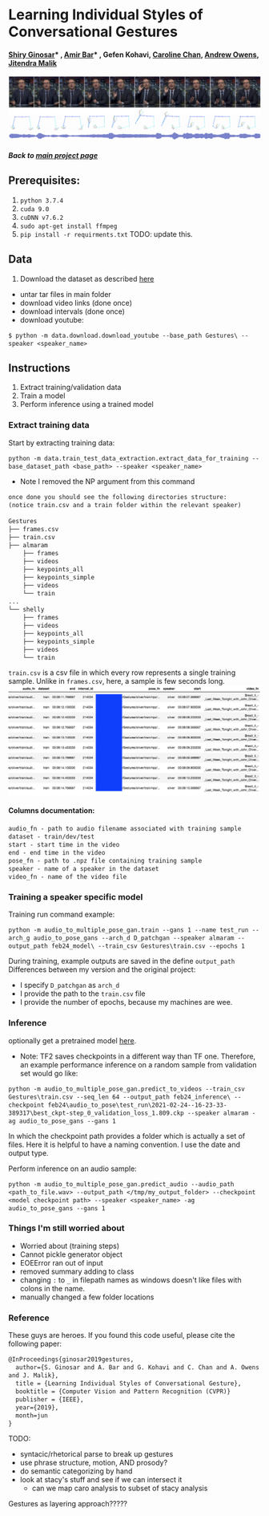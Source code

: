 # Learning Individual Styles of Conversational Gestures
#### [Shiry Ginosar](http://people.eecs.berkeley.edu/~shiry)* , [Amir Bar](http://amirbar.net)* , Gefen Kohavi, [Caroline Chan](https://www.csail.mit.edu/person/caroline-chan), [Andrew Owens](http://andrewowens.com/), [Jitendra Malik](https://people.eecs.berkeley.edu/~malik/)
![alt text](data/teaser_gan_oliver_041.png "")
##### Back to [main project page](https://people.eecs.berkeley.edu/~shiry/projects/speech2gesture/index.html)

## Prerequisites:
1. `python 3.7.4`
2. `cuda 9.0`
3. `cuDNN v7.6.2`
4. `sudo apt-get install ffmpeg`
5. `pip install -r requirments.txt`
TODO: update this. 

## Data
1. Download the dataset as described [here](data/dataset.md)
- untar tar files in main folder 
- download video links (done once)
- download intervals (done once)
- download youtube: 
```
$ python -m data.download.download_youtube --base_path Gestures\ --speaker <speaker_name>
```

## Instructions
1. Extract training/validation data
2. Train a model
3. Perform inference using a trained model


### Extract training data
Start by extracting training data:
```
python -m data.train_test_data_extraction.extract_data_for_training --base_dataset_path <base_path> --speaker <speaker_name>
```
* Note I removed the NP argument from this command

```
once done you should see the following directories structure:
(notice train.csv and a train folder within the relevant speaker)

Gestures
├── frames.csv
├── train.csv
├── almaram
    ├── frames
    ├── videos
    ├── keypoints_all
    ├── keypoints_simple
    ├── videos
    └── train
...
└── shelly
    ├── frames
    ├── videos
    ├── keypoints_all
    ├── keypoints_simple
    ├── videos
    └── train
```

`train.csv` is a csv file in which every row represents a single training sample. Unlike in `frames.csv`, here,  a sample is few seconds long.  
![alt text](data/train.png "")

#### Columns documentation:
```
audio_fn - path to audio filename associated with training sample
dataset - train/dev/test
start - start time in the video
end - end time in the video
pose_fn - path to .npz file containing training sample
speaker - name of a speaker in the dataset
video_fn - name of the video file
```



### Training a speaker specific model
Training run command example:
```
python -m audio_to_multiple_pose_gan.train --gans 1 --name test_run --arch_g audio_to_pose_gans --arch_d D_patchgan --speaker almaram --output_path feb24_model\ --train_csv Gestures\train.csv --epochs 1
```
During training, example outputs are saved in the define `output_path`
Differences between my version and the original project:
- I specify `D_patchgan` as `arch_d`
- I provide the path to the `train.csv` file
- I provide the number of epochs, because my machines are wee. 

### Inference
optionally get a pretrained model [here](https://drive.google.com/drive/folders/1qvvnfGwas8DUBrwD4DoBnvj8anjSLldZ). 
* Note: TF2 saves checkpoints in a different way than TF one. Therefore, an example performance inference on a random sample from validation set would go like: 

```
python -m audio_to_multiple_pose_gan.predict_to_videos --train_csv Gestures\train.csv --seq_len 64 --output_path feb24_inference\ --checkpoint feb24\audio_to_pose\test_run\2021-02-24--16-23-33-389317\best_ckpt-step_0_validation_loss_1.809.ckp --speaker almaram -ag audio_to_pose_gans --gans 1
```
In which the checkpoint path provides a folder which is actually a set of files.
Here it is helpful to have a naming convention. I use the date and output type. 

Perform inference on an audio sample:
```
python -m audio_to_multiple_pose_gan.predict_audio --audio_path <path_to_file.wav> --output_path </tmp/my_output_folder> --checkpoint <model checkpoint path> --speaker <speaker_name> -ag audio_to_pose_gans --gans 1

```

### Things I'm still worried about
- Worried about
(training steps)
- Cannot pickle generator object
- EOEError ran out of input 
- removed summary adding to class
- changing `:` to `_` in filepath names as windows doesn't like files with colons in the name. 
- manually changed a few folder locations 

### Reference
These guys are heroes. 
If you found this code useful, please cite the following paper:

```
@InProceedings{ginosar2019gestures,
  author={S. Ginosar and A. Bar and G. Kohavi and C. Chan and A. Owens and J. Malik},
  title = {Learning Individual Styles of Conversational Gesture},
  booktitle = {Computer Vision and Pattern Recognition (CVPR)}
  publisher = {IEEE},
  year={2019},
  month=jun
}
```

TODO: 
* syntacic/rhetorical parse to break up gestures 
* use phrase structure, motion, AND prosody?
* do semantic categorizing by hand
* look at stacy's stuff and see if we can intersect it
    * can we map caro analysis to subset of stacy analysis
    
Gestures as layering approach?????